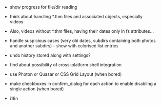 * show progress for file/dir reading

* think about handling *.thm files and associated objects, especially videos
* Also, videos without *.thm files, having their dates only in fs attributes...

* handle suspicious cases (very old dates, subdirs containing both photos and another subdirs) - show with colorised list entries

* undo history stored along with settings?
* find about possibility of cross-platform shell integration
* use Photon or Quasar or CSS Grid Layout (when bored)
* make checkboxes in confirm_dialog for each action to enable disabling a single action (when bored)
* i18n